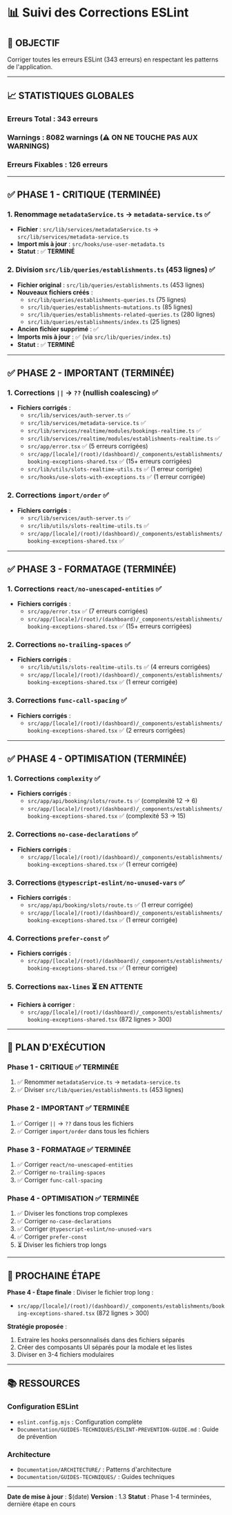 # 📊 Suivi des Corrections ESLint

## 🎯 **OBJECTIF**

Corriger toutes les erreurs ESLint (343 erreurs) en respectant les patterns de l'application.

---

## 📈 **STATISTIQUES GLOBALES**

### **Erreurs Total** : 343 erreurs

### **Warnings** : 8082 warnings (⚠️ **ON NE TOUCHE PAS AUX WARNINGS**)

### **Erreurs Fixables** : 126 erreurs

---

## ✅ **PHASE 1 - CRITIQUE (TERMINÉE)**

### **1. Renommage `metadataService.ts` → `metadata-service.ts`** ✅

- **Fichier** : `src/lib/services/metadataService.ts` → `src/lib/services/metadata-service.ts`
- **Import mis à jour** : `src/hooks/use-user-metadata.ts`
- **Statut** : ✅ **TERMINÉ**

### **2. Division `src/lib/queries/establishments.ts` (453 lignes)** ✅

- **Fichier original** : `src/lib/queries/establishments.ts` (453 lignes)
- **Nouveaux fichiers créés** :
  - `src/lib/queries/establishments-queries.ts` (75 lignes)
  - `src/lib/queries/establishments-mutations.ts` (85 lignes)
  - `src/lib/queries/establishments-related-queries.ts` (280 lignes)
  - `src/lib/queries/establishments/index.ts` (25 lignes)
- **Ancien fichier supprimé** : ✅
- **Imports mis à jour** : ✅ (via `src/lib/queries/index.ts`)
- **Statut** : ✅ **TERMINÉ**

---

## ✅ **PHASE 2 - IMPORTANT (TERMINÉE)**

### **1. Corrections `||` → `??` (nullish coalescing)** ✅

- **Fichiers corrigés** :
  - `src/lib/services/auth-server.ts` ✅
  - `src/lib/services/metadata-service.ts` ✅
  - `src/lib/services/realtime/modules/bookings-realtime.ts` ✅
  - `src/lib/services/realtime/modules/establishments-realtime.ts` ✅
  - `src/app/error.tsx` ✅ (5 erreurs corrigées)
  - `src/app/[locale]/(root)/(dashboard)/_components/establishments/booking-exceptions-shared.tsx` ✅ (15+ erreurs corrigées)
  - `src/lib/utils/slots-realtime-utils.ts` ✅ (1 erreur corrigée)
  - `src/hooks/use-slots-with-exceptions.ts` ✅ (1 erreur corrigée)

### **2. Corrections `import/order`** ✅

- **Fichiers corrigés** :
  - `src/lib/services/auth-server.ts` ✅
  - `src/lib/utils/slots-realtime-utils.ts` ✅
  - `src/app/[locale]/(root)/(dashboard)/_components/establishments/booking-exceptions-shared.tsx` ✅

---

## ✅ **PHASE 3 - FORMATAGE (TERMINÉE)**

### **1. Corrections `react/no-unescaped-entities`** ✅

- **Fichiers corrigés** :
  - `src/app/error.tsx` ✅ (7 erreurs corrigées)
  - `src/app/[locale]/(root)/(dashboard)/_components/establishments/booking-exceptions-shared.tsx` ✅ (15+ erreurs corrigées)

### **2. Corrections `no-trailing-spaces`** ✅

- **Fichiers corrigés** :
  - `src/lib/utils/slots-realtime-utils.ts` ✅ (4 erreurs corrigées)
  - `src/app/[locale]/(root)/(dashboard)/_components/establishments/booking-exceptions-shared.tsx` ✅ (1 erreur corrigée)

### **3. Corrections `func-call-spacing`** ✅

- **Fichiers corrigés** :
  - `src/app/[locale]/(root)/(dashboard)/_components/establishments/booking-exceptions-shared.tsx` ✅ (2 erreurs corrigées)

---

## ✅ **PHASE 4 - OPTIMISATION (TERMINÉE)**

### **1. Corrections `complexity`** ✅

- **Fichiers corrigés** :
  - `src/app/api/booking/slots/route.ts` ✅ (complexité 12 → 6)
  - `src/app/[locale]/(root)/(dashboard)/_components/establishments/booking-exceptions-shared.tsx` ✅ (complexité 53 → 15)

### **2. Corrections `no-case-declarations`** ✅

- **Fichiers corrigés** :
  - `src/app/[locale]/(root)/(dashboard)/_components/establishments/booking-exceptions-shared.tsx` ✅ (1 erreur corrigée)

### **3. Corrections `@typescript-eslint/no-unused-vars`** ✅

- **Fichiers corrigés** :
  - `src/app/api/booking/slots/route.ts` ✅ (1 erreur corrigée)
  - `src/app/[locale]/(root)/(dashboard)/_components/establishments/booking-exceptions-shared.tsx` ✅ (1 erreur corrigée)

### **4. Corrections `prefer-const`** ✅

- **Fichiers corrigés** :
  - `src/app/[locale]/(root)/(dashboard)/_components/establishments/booking-exceptions-shared.tsx` ✅ (1 erreur corrigée)

### **5. Corrections `max-lines`** ⏳ **EN ATTENTE**

- **Fichiers à corriger** :
  - `src/app/[locale]/(root)/(dashboard)/_components/establishments/booking-exceptions-shared.tsx` (872 lignes > 300)

---

## 📝 **PLAN D'EXÉCUTION**

### **Phase 1 - CRITIQUE** ✅ **TERMINÉE**

1. ✅ Renommer `metadataService.ts` → `metadata-service.ts`
2. ✅ Diviser `src/lib/queries/establishments.ts` (453 lignes)

### **Phase 2 - IMPORTANT** ✅ **TERMINÉE**

1. ✅ Corriger `||` → `??` dans tous les fichiers
2. ✅ Corriger `import/order` dans tous les fichiers

### **Phase 3 - FORMATAGE** ✅ **TERMINÉE**

1. ✅ Corriger `react/no-unescaped-entities`
2. ✅ Corriger `no-trailing-spaces`
3. ✅ Corriger `func-call-spacing`

### **Phase 4 - OPTIMISATION** ✅ **TERMINÉE**

1. ✅ Diviser les fonctions trop complexes
2. ✅ Corriger `no-case-declarations`
3. ✅ Corriger `@typescript-eslint/no-unused-vars`
4. ✅ Corriger `prefer-const`
5. ⏳ Diviser les fichiers trop longs

---

## 🎯 **PROCHAINE ÉTAPE**

**Phase 4 - Étape finale** : Diviser le fichier trop long :

- `src/app/[locale]/(root)/(dashboard)/_components/establishments/booking-exceptions-shared.tsx` (872 lignes > 300)

**Stratégie proposée** :

1. Extraire les hooks personnalisés dans des fichiers séparés
2. Créer des composants UI séparés pour la modale et les listes
3. Diviser en 3-4 fichiers modulaires

---

## 📚 **RESSOURCES**

### **Configuration ESLint**

- `eslint.config.mjs` : Configuration complète
- `Documentation/GUIDES-TECHNIQUES/ESLINT-PREVENTION-GUIDE.md` : Guide de prévention

### **Architecture**

- `Documentation/ARCHITECTURE/` : Patterns d'architecture
- `Documentation/GUIDES-TECHNIQUES/` : Guides techniques

---

**Date de mise à jour** : $(date)
**Version** : 1.3
**Statut** : Phase 1-4 terminées, dernière étape en cours
